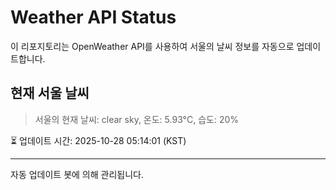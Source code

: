 
# Weather API Status

이 리포지토리는 OpenWeather API를 사용하여 서울의 날씨 정보를 자동으로 업데이트합니다.

## 현재 서울 날씨
> 서울의 현재 날씨: clear sky, 온도: 5.93°C, 습도: 20%

⏳ 업데이트 시간: 2025-10-28 05:14:01 (KST)

---
자동 업데이트 봇에 의해 관리됩니다.
